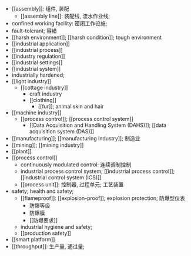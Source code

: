 - [[assembly]]: 组件, 装配
    - [[assembly line]]: 装配线, 流水作业线;
- confined working facility: 密闭工作设施;
- fault-tolerant; 容错
- [[harsh environment]]; [[harsh condition]]; tough environment
- [[industrial application]]
- [[industrial process]]
- [[industry regulation]]
- [[industrial settings]]
- [[industrial system]]
- industrially hardened; 
- [[light industry]]
    - [[cottage industry]]
        - craft industry
        - [[clothing]]
            - [[fur]]; animal skin and hair
- [[machine industry]]
    - [[process control]]; [[process control system]]
        - [[Data Acquisition and Handling System (DAHS)]]; [[data acquisition system (DAS)]]
- [[manufacturing]]; [[manufacturing industry]]; 制造业
- [[mining]]; [[mining industry]]
- [[plant]]
- [[process control]]
    - continuously modulated control: 连续调制控制
    - industrial process control system; [[industrial process control]]; [[industrial control system (ICS)]]
    - [[process unit]]: 控制器, 过程单元; 工艺装置
- safety; health and safety;
    - [[flameproof]]: [[explosion-proof]]; explosion protection; 防爆型仪表
        - 防爆等级
        - 防爆膜
        - [[防爆要求]]
    - industrial hygiene and safety;
    - [[production safety]]
- [[smart platform]]
- [[throughput]]: 生产量, 通过量;
